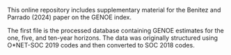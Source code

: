 This online repository includes supplementary material for the Benitez and Parrado (2024) paper on the GENOE index.

The first file is the processed database containing GENOE estimates for the one, five, and ten-year horizons. 
The data was originally structured using O*NET-SOC 2019 codes and then converted to SOC 2018 codes.


